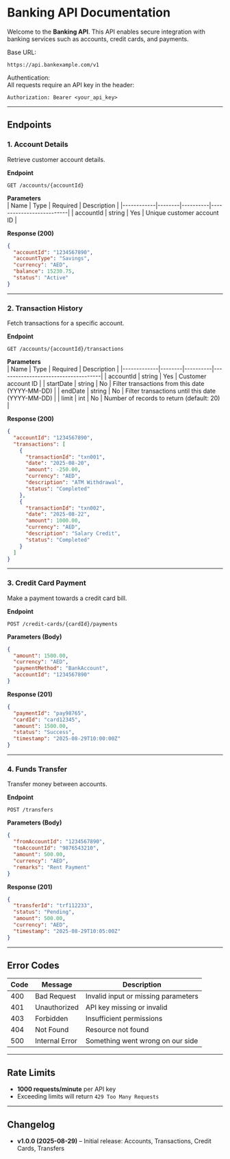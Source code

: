 # Banking API Documentation

Welcome to the **Banking API**. This API enables secure integration with banking services such as accounts, credit cards, and payments.

Base URL:  
```
https://api.bankexample.com/v1
```

Authentication:  
All requests require an API key in the header:
```
Authorization: Bearer <your_api_key>
```

---

## Endpoints

### 1. Account Details
Retrieve customer account details.

**Endpoint**  
```
GET /accounts/{accountId}
```

**Parameters**  
| Name       | Type   | Required | Description              |
|------------|--------|----------|--------------------------|
| accountId  | string | Yes      | Unique customer account ID |

**Response (200)**  
```json
{
  "accountId": "1234567890",
  "accountType": "Savings",
  "currency": "AED",
  "balance": 15230.75,
  "status": "Active"
}
```

---

### 2. Transaction History
Fetch transactions for a specific account.

**Endpoint**  
```
GET /accounts/{accountId}/transactions
```

**Parameters**  
| Name        | Type   | Required | Description                         |
|-------------|--------|----------|-------------------------------------|
| accountId   | string | Yes      | Customer account ID                 |
| startDate   | string | No       | Filter transactions from this date (YYYY-MM-DD) |
| endDate     | string | No       | Filter transactions until this date (YYYY-MM-DD) |
| limit       | int    | No       | Number of records to return (default: 20) |

**Response (200)**  
```json
{
  "accountId": "1234567890",
  "transactions": [
    {
      "transactionId": "txn001",
      "date": "2025-08-20",
      "amount": -250.00,
      "currency": "AED",
      "description": "ATM Withdrawal",
      "status": "Completed"
    },
    {
      "transactionId": "txn002",
      "date": "2025-08-22",
      "amount": 1000.00,
      "currency": "AED",
      "description": "Salary Credit",
      "status": "Completed"
    }
  ]
}
```

---

### 3. Credit Card Payment
Make a payment towards a credit card bill.

**Endpoint**  
```
POST /credit-cards/{cardId}/payments
```

**Parameters (Body)**  
```json
{
  "amount": 1500.00,
  "currency": "AED",
  "paymentMethod": "BankAccount",
  "accountId": "1234567890"
}
```

**Response (201)**  
```json
{
  "paymentId": "pay98765",
  "cardId": "card12345",
  "amount": 1500.00,
  "status": "Success",
  "timestamp": "2025-08-29T10:00:00Z"
}
```

---

### 4. Funds Transfer
Transfer money between accounts.

**Endpoint**  
```
POST /transfers
```

**Parameters (Body)**  
```json
{
  "fromAccountId": "1234567890",
  "toAccountId": "9876543210",
  "amount": 500.00,
  "currency": "AED",
  "remarks": "Rent Payment"
}
```

**Response (201)**  
```json
{
  "transferId": "trf112233",
  "status": "Pending",
  "amount": 500.00,
  "currency": "AED",
  "timestamp": "2025-08-29T10:05:00Z"
}
```

---

## Error Codes

| Code | Message            | Description                          |
|------|--------------------|--------------------------------------|
| 400  | Bad Request        | Invalid input or missing parameters  |
| 401  | Unauthorized       | API key missing or invalid           |
| 403  | Forbidden          | Insufficient permissions             |
| 404  | Not Found          | Resource not found                   |
| 500  | Internal Error     | Something went wrong on our side     |

---

## Rate Limits
- **1000 requests/minute** per API key  
- Exceeding limits will return `429 Too Many Requests`  

---

## Changelog
- **v1.0.0 (2025-08-29)** – Initial release: Accounts, Transactions, Credit Cards, Transfers
